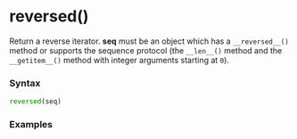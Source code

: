 # reversed()

Return a reverse iterator. **seq** must be an object which has a `__reversed__()` method or supports the sequence protocol (the `__len__()` method and the `__getitem__()` method with integer arguments starting at `0`).

### Syntax
```python
reversed(seq)
```

### Examples
```python
```